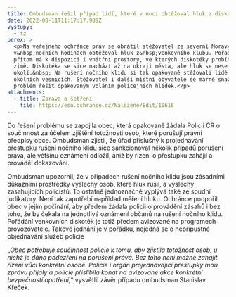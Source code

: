 ```yaml
---
title: Ombudsman řešil případ lidí, které v noci obtěžoval hluk z diskotéky
date: 2022-08-11T11:17:17.989Z
vystupy:
  - tz
perex: >
  <p>Na veřejného ochránce práv se obrátil stěžovatel ze severní Moravy, kterého
  v&nbsp;nočních hodinách obtěžoval hluk z&nbsp;venkovního klubu. Pořadatel
  přitom má k dispozici i vnitřní prostory, ve kterých diskotéky probíhají v
  zimě. Diskotéka se sice nachází až na okraji města, ale hluk se nese daleko do
  okolí.&nbsp; Na rušení nočního klidu si tak opakovaně stěžovali lidé ve třech
  okolních vesnicích. Stěžovatel i další místní obyvatelé se marně snažili
  problém řešit opakovaným voláním policejních hlídek.</p>
attachments:
  - title: Zpráva o šetření
    file: https://eso.ochrance.cz/Nalezene/Edit/10616
---
```

<p>Do řešení problému se zapojila obec, která opakovaně žádala Policii ČR o součinnost za účelem zjištění totožnosti osob, které porušují právní předpisy obce. Ombudsman zjistil, že úřad příslušný k projednávání přestupku rušení nočního klidu sice sankcionoval několik případů porušení práva, ale většinu oznámení odložil, aniž by řízení o přestupku zahájil a prováděl dokazování.</p>

<p>Ombudsman upozornil, že v případech rušení nočního klidu jsou zásadními důkazními prostředky výslechy osob, které hluk rušil, a výslechy zasahujících policistů. To ostatně jednoznačně vyplývá také ze soudní judikatury. Není tak zapotřebí například měření hluku. Ochránce podpořil obec v&nbsp;jejím počínání, aby předem žádala policii o provádění zásahů i bez toho, že by čekala na jednotlivá oznámení občanů na rušení nočního klidu. Pořádání venkovních diskoték je totiž předem avizované na programech provozovatele. Takové jednání je v&nbsp;pořádku, nejedná se o nepřípustné objednávání služeb policie</p>

<p>&bdquo;<em>Obec potřebuje součinnost policie k tomu, aby zjistila totožnost osob, u nichž je dáno podezření na porušení práva. Bez toho není možné zahájit řízení vůči konkrétní osobě. Policie i orgán projednávající přestupky mou zprávu přijaly a policie přislíbila konat na avizované akce konkrétní bezpečností opatření</em>,&ldquo; vysvětlil závěr případu ombudsman Stanislav Křeček.</p>
